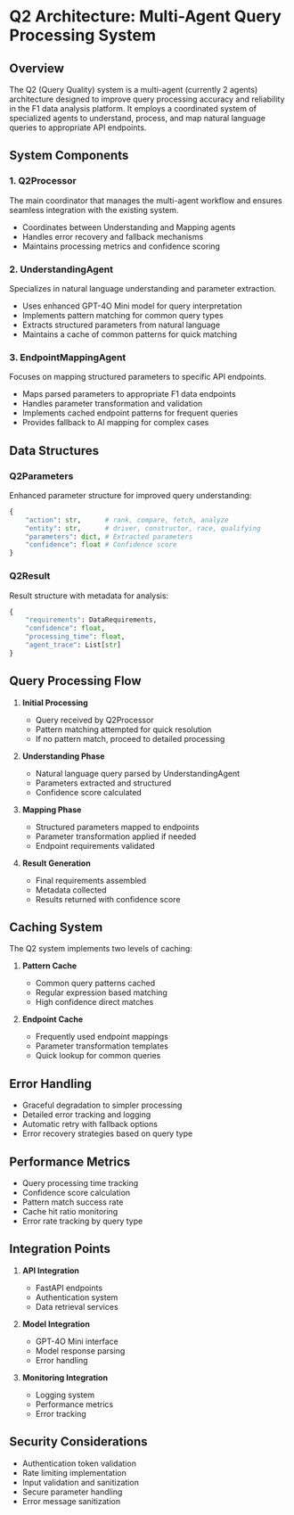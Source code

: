 # Q2 Architecture: Multi-Agent Query Processing System

## Overview
The Q2 (Query Quality) system is a multi-agent (currently 2 agents) architecture designed to improve query processing accuracy and reliability in the F1 data analysis platform. It employs a coordinated system of specialized agents to understand, process, and map natural language queries to appropriate API endpoints.

## System Components

### 1. Q2Processor
The main coordinator that manages the multi-agent workflow and ensures seamless integration with the existing system.
- Coordinates between Understanding and Mapping agents
- Handles error recovery and fallback mechanisms
- Maintains processing metrics and confidence scoring

### 2. UnderstandingAgent
Specializes in natural language understanding and parameter extraction.
- Uses enhanced GPT-4O Mini model for query interpretation
- Implements pattern matching for common query types
- Extracts structured parameters from natural language
- Maintains a cache of common patterns for quick matching

### 3. EndpointMappingAgent
Focuses on mapping structured parameters to specific API endpoints.
- Maps parsed parameters to appropriate F1 data endpoints
- Handles parameter transformation and validation
- Implements cached endpoint patterns for frequent queries
- Provides fallback to AI mapping for complex cases

## Data Structures

### Q2Parameters
Enhanced parameter structure for improved query understanding:
```python
{
    "action": str,      # rank, compare, fetch, analyze
    "entity": str,      # driver, constructor, race, qualifying
    "parameters": dict, # Extracted parameters
    "confidence": float # Confidence score
}
```

### Q2Result
Result structure with metadata for analysis:
```python
{
    "requirements": DataRequirements,
    "confidence": float,
    "processing_time": float,
    "agent_trace": List[str]
}
```

## Query Processing Flow

1. **Initial Processing**
   - Query received by Q2Processor
   - Pattern matching attempted for quick resolution
   - If no pattern match, proceed to detailed processing

2. **Understanding Phase**
   - Natural language query parsed by UnderstandingAgent
   - Parameters extracted and structured
   - Confidence score calculated

3. **Mapping Phase**
   - Structured parameters mapped to endpoints
   - Parameter transformation applied if needed
   - Endpoint requirements validated

4. **Result Generation**
   - Final requirements assembled
   - Metadata collected
   - Results returned with confidence score

## Caching System

The Q2 system implements two levels of caching:

1. **Pattern Cache**
   - Common query patterns cached
   - Regular expression based matching
   - High confidence direct matches

2. **Endpoint Cache**
   - Frequently used endpoint mappings
   - Parameter transformation templates
   - Quick lookup for common queries

## Error Handling

- Graceful degradation to simpler processing
- Detailed error tracking and logging
- Automatic retry with fallback options
- Error recovery strategies based on query type

## Performance Metrics

- Query processing time tracking
- Confidence score calculation
- Pattern match success rate
- Cache hit ratio monitoring
- Error rate tracking by query type

## Integration Points

1. **API Integration**
   - FastAPI endpoints
   - Authentication system
   - Data retrieval services

2. **Model Integration**
   - GPT-4O Mini interface
   - Model response parsing
   - Error handling

3. **Monitoring Integration**
   - Logging system
   - Performance metrics
   - Error tracking

## Security Considerations

- Authentication token validation
- Rate limiting implementation
- Input validation and sanitization
- Secure parameter handling
- Error message sanitization 